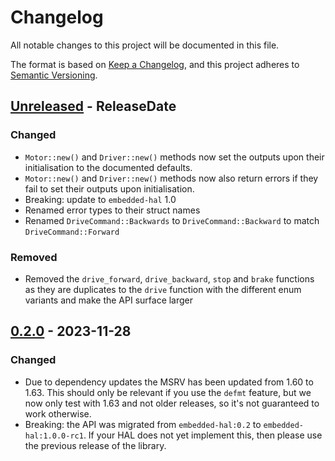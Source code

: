 # Changelog
All notable changes to this project will be documented in this file.

The format is based on [Keep a Changelog](https://keepachangelog.com/en/1.0.0/),
and this project adheres to [Semantic Versioning](https://semver.org/spec/v2.0.0.html).

<!-- next-header -->
## [Unreleased] - ReleaseDate
### Changed

* `Motor::new()` and `Driver::new()` methods now set the outputs upon their
  initialisation to the documented defaults.
* `Motor::new()` and `Driver::new()` methods now also return errors if they fail
  to set their outputs upon initialisation.
* Breaking: update to `embedded-hal` 1.0
* Renamed error types to their struct names
* Renamed `DriveCommand::Backwards` to `DriveCommand::Backward` to match
  `DriveCommand::Forward`

### Removed

* Removed the `drive_forward`, `drive_backward`, `stop` and `brake`
  functions as they are duplicates to the `drive` function with the
  different enum variants and make the API surface larger

## [0.2.0] - 2023-11-28

### Changed

* Due to dependency updates the MSRV has been updated from 1.60 to 1.63. This
  should only be relevant if you use the `defmt` feature, but we now only test
  with 1.63 and not older releases, so it's not guaranteed to work otherwise.
* Breaking: the API was migrated from `embedded-hal:0.2` to `embedded-hal:1.0.0-rc1`.
  If your HAL does not yet implement this, then please use the previous release of the library.

<!-- next-url -->
[Unreleased]: https://github.com/rust-embedded-community/tb6612fng-rs/compare/v0.2.0...HEAD
[0.2.0]: https://github.com/rust-embedded-community/tb6612fng-rs/compare/v0.1.1...v0.2.0
